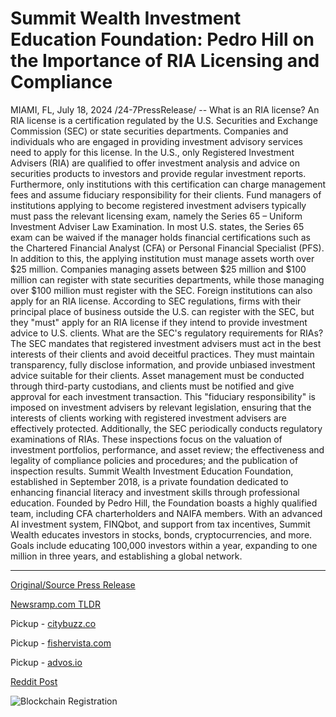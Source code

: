 # Summit Wealth Investment Education Foundation: Pedro Hill on the Importance of RIA Licensing and Compliance

MIAMI, FL, July 18, 2024 /24-7PressRelease/ -- What is an RIA license?  An RIA license is a certification regulated by the U.S. Securities and Exchange Commission (SEC) or state securities departments. Companies and individuals who are engaged in providing investment advisory services need to apply for this license. In the U.S., only Registered Investment Advisers (RIA) are qualified to offer investment analysis and advice on securities products to investors and provide regular investment reports. Furthermore, only institutions with this certification can charge management fees and assume fiduciary responsibility for their clients.  Fund managers of institutions applying to become registered investment advisers typically must pass the relevant licensing exam, namely the Series 65 – Uniform Investment Adviser Law Examination. In most U.S. states, the Series 65 exam can be waived if the manager holds financial certifications such as the Chartered Financial Analyst (CFA) or Personal Financial Specialist (PFS). In addition to this, the applying institution must manage assets worth over $25 million. Companies managing assets between $25 million and $100 million can register with state securities departments, while those managing over $100 million must register with the SEC.  Foreign institutions can also apply for an RIA license. According to SEC regulations, firms with their principal place of business outside the U.S. can register with the SEC, but they "must" apply for an RIA license if they intend to provide investment advice to U.S. clients.  What are the SEC's regulatory requirements for RIAs?  The SEC mandates that registered investment advisers must act in the best interests of their clients and avoid deceitful practices. They must maintain transparency, fully disclose information, and provide unbiased investment advice suitable for their clients. Asset management must be conducted through third-party custodians, and clients must be notified and give approval for each investment transaction. This "fiduciary responsibility" is imposed on investment advisers by relevant legislation, ensuring that the interests of clients working with registered investment advisers are effectively protected.  Additionally, the SEC periodically conducts regulatory examinations of RIAs. These inspections focus on the valuation of investment portfolios, performance, and asset review; the effectiveness and legality of compliance policies and procedures; and the publication of inspection results.  Summit Wealth Investment Education Foundation, established in September 2018, is a private foundation dedicated to enhancing financial literacy and investment skills through professional education. Founded by Pedro Hill, the Foundation boasts a highly qualified team, including CFA charterholders and NAIFA members. With an advanced AI investment system, FINQbot, and support from tax incentives, Summit Wealth educates investors in stocks, bonds, cryptocurrencies, and more. Goals include educating 100,000 investors within a year, expanding to one million in three years, and establishing a global network. 

---

[Original/Source Press Release](https://www.24-7pressrelease.com/press-release/512613/summit-wealth-investment-education-foundation-pedro-hill-on-the-importance-of-ria-licensing-and-compliance)
                    

[Newsramp.com TLDR](https://newsramp.com/curated-news/understanding-the-ria-license-and-sec-regulatory-requirements/122e026f2b631fd0d81e5ef28c281fc4) 


Pickup - [citybuzz.co](https://citybuzz.co/2024/07/18/summit-wealth-foundation-emphasizes-importance-of-ria-licensing-for-investment-advisers)

Pickup - [fishervista.com](https://fishervista.com/en/pedro-hill-highlights-critical-role-of-ria-licensing-and-compliance/20245041)

Pickup - [advos.io](https://advos.io/en/pedro-hill-emphasizes-ria-licensing-and-compliance-for-investment-advisers/20245041)
 



[Reddit Post](https://www.reddit.com/r/newsramp/comments/1e65bl7/understanding_the_ria_license_and_sec_regulatory/) 



![Blockchain Registration](https://cdn.newsramp.app/24-7PressRelease/qrcode/247/18/fondrnUr.webp)